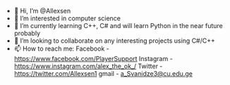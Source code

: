 - 👋 Hi, I’m @Allexsen
- 👀 I’m interested in computer science
- 🌱 I’m currently learning C++, C# and will learn Python in the near future probably
- 💞️ I’m looking to collaborate on any interesting projects using C#/C++ 
- 📫 How to reach me:
        Facebook - https://www.facebook.com/PlayerSupport
        Instagram - https://www.instagram.com/alex_the_ok_/
        Twitter - https://twitter.com/Allexsen1
        gmail - a_Svanidze3@cu.edu.ge
                      

<!---
Allexsen/Allexsen is a ✨ special ✨ repository because its `README.md` (this file) appears on your GitHub profile.
You can click the Preview link to take a look at your changes.
--->
